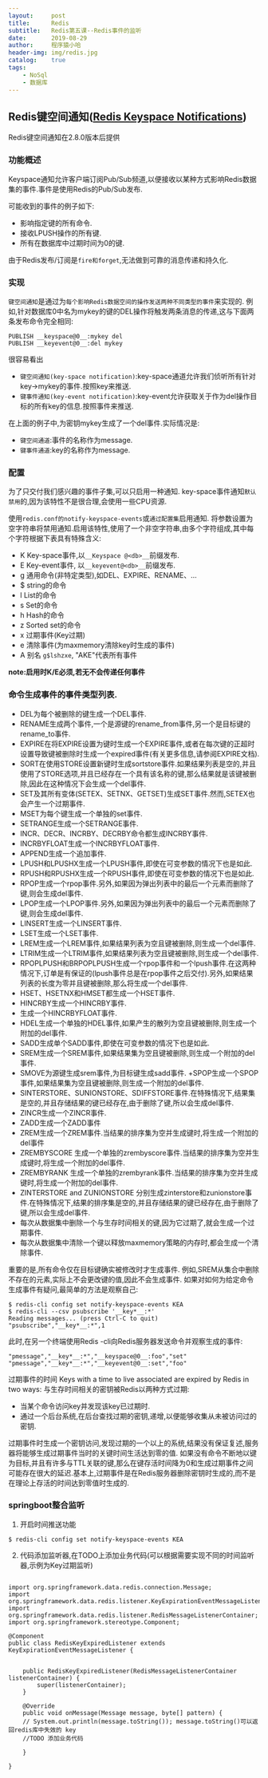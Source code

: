 ```yaml
---
layout:     post
title:      Redis
subtitle:   Redis第五课--Redis事件的监听
date:       2019-08-29
author:     程序猿小哈
header-img: img/redis.jpg
catalog: 	true
tags:
    - NoSql
    - 数据库
---
```


## Redis键空间通知([Redis Keyspace Notifications]("https://redis.io/topics/notifications"))

Redis键空间通知在2.8.0版本后提供

### 功能概述
Keyspace通知允许客户端订阅Pub/Sub频道,以便接收以某种方式影响Redis数据集的事件.事件是使用Redis的Pub/Sub发布.

可能收到的事件的例子如下:
+ 影响指定键的所有命令.
+ 接收LPUSH操作的所有键.
+ 所有在数据库中过期时间为0的键.

由于Redis发布/订阅是`fire和forget`,无法做到可靠的消息传递和持久化.


### 实现
`键空间通知`是通过为`每个影响Redis数据空间的操作发送两种不同类型的事件`来实现的.
例如,针对数据库0中名为mykey的键的DEL操作将触发两条消息的传递,这与下面两条发布命令完全相同:
```
PUBLISH __keyspace@0__:mykey del
PUBLISH __keyevent@0__:del mykey
```

很容易看出 
+ `键空间通知(key-space notification)`:key-space通道允许我们侦听所有针对key->mykey的事件.按照key来推送.
+ `键事件通知(key-event notification)`:key-event允许获取关于作为del操作目标的所有key的信息.按照事件来推送.

在上面的例子中,为密钥mykey生成了一个del事件.实际情况是:
+ `键空间通道`:事件的名称作为message.
+ `键事件通道`:key的名称作为message.

### 配置
为了只交付我们感兴趣的事件子集,可以只启用一种通知.
key-space事件通知`默认禁用`的,因为该特性不是很合理,会使用一些CPU资源.

使用`redis.conf的notify-keyspace-events`或`通过配置集`启用通知.
将参数设置为空字符串将禁用通知.启用该特性,使用了一个非空字符串,由多个字符组成,其中每个字符根据下表具有特殊含义:
+ K     Key-space事件,以`__Keyspace @<db>__`前缀发布.
+ E     Key-event事件, 以`__keyevent@<db>__`前缀发布.
+ g     通用命令(非特定类型),如DEL、EXPIRE、RENAME、…
+ $     string的命令
+ l     List的命令
+ s     Set的命令
+ h     Hash的命令
+ z     Sorted set的命令
+ x     过期事件(Key过期)
+ e     清除事件(为maxmemory清除key时生成的事件)
+ A     别名 `g$lshzxe`, "AKE"代表所有事件

**note:启用时K/E必须,若无不会传递任何事件**

### 命令生成事件的事件类型列表.
+ DEL为每个被删除的键生成一个DEL事件.
+ RENAME生成两个事件,一个是源键的rename_from事件,另一个是目标键的rename_to事件.
+ EXPIRE在将EXPIRE设置为键时生成一个EXPIRE事件,或者在每次键的正超时设置导致键被删除时生成一个expired事件(有关更多信息,请参阅EXPIRE文档).
+ SORT在使用STORE设置新键时生成sortstore事件.如果结果列表是空的,并且使用了STORE选项,并且已经存在一个具有该名称的键,那么结果就是该键被删除,因此在这种情况下会生成一个del事件.
+ SET及其所有变体(SETEX、SETNX、GETSET)生成SET事件.然而,SETEX也会产生一个过期事件.
+ MSET为每个键生成一个单独的set事件.
+ SETRANGE生成一个SETRANGE事件.
+ INCR、DECR、INCRBY、DECRBY命令都生成INCRBY事件.
+ INCRBYFLOAT生成一个INCRBYFLOAT事件.
+ APPEND生成一个追加事件.
+ LPUSH和LPUSHX生成一个LPUSH事件,即使在可变参数的情况下也是如此.
+ RPUSH和RPUSHX生成一个RPUSH事件,即使在可变参数的情况下也是如此.
+ RPOP生成一个rpop事件.另外,如果因为弹出列表中的最后一个元素而删除了键,则会生成del事件.
+ LPOP生成一个LPOP事件.另外,如果因为弹出列表中的最后一个元素而删除了键,则会生成del事件.
+ LINSERT生成一个LINSERT事件.
+ LSET生成一个LSET事件.
+ LREM生成一个LREM事件,如果结果列表为空且键被删除,则生成一个del事件.
+ LTRIM生成一个LTRIM事件,如果结果列表为空且键被删除,则生成一个del事件.
+ RPOPLPUSH和BRPOPLPUSH生成一个rpop事件和一个lpush事件.在这两种情况下,订单是有保证的(lpush事件总是在rpop事件之后交付).另外,如果结果列表的长度为零并且键被删除,那么将生成一个del事件.
+ HSET、HSETNX和HMSET都生成一个HSET事件.
+ HINCRBY生成一个HINCRBY事件.
+ 生成一个HINCRBYFLOAT事件.
+ HDEL生成一个单独的HDEL事件,如果产生的散列为空且键被删除,则生成一个附加的del事件.
+ SADD生成单个SADD事件,即使在可变参数的情况下也是如此.
+ SREM生成一个SREM事件,如果结果集为空且键被删除,则生成一个附加的del事件.
+ SMOVE为源键生成srem事件,为目标键生成sadd事件.
+SPOP生成一个SPOP事件,如果结果集为空且键被删除,则生成一个附加的del事件.
+ SINTERSTORE、SUNIONSTORE、SDIFFSTORE事件.在特殊情况下,结果集是空的,并且存储结果的键已经存在,由于删除了键,所以会生成del事件.
+ ZINCR生成一个ZINCR事件.
+ ZADD生成一个ZADD事件
+ ZREM生成一个ZREM事件.当结果的排序集为空并生成键时,将生成一个附加的del事件
+ ZREMBYSCORE 生成一个单独的zrembyscore事件.当结果的排序集为空并生成键时,将生成一个附加的del事件.
+ ZREMBYRANK 生成一个单独的zrembyrank事件.当结果的排序集为空并生成键时,将生成一个附加的del事件.
+ ZINTERSTORE and ZUNIONSTORE 分别生成zinterstore和zunionstore事件.在特殊情况下,结果的排序集是空的,并且存储结果的键已经存在,由于删除了键,所以会生成del事件.
+ 每次从数据集中删除一个与生存时间相关的键,因为它过期了,就会生成一个过期事件.
+ 每次从数据集中清除一个键以释放maxmemory策略的内存时,都会生成一个清除事件.

重要的是,所有命令仅在目标键确实被修改时才生成事件.
例如,SREM从集合中删除不存在的元素,实际上不会更改键的值,因此不会生成事件.
如果对如何为给定命令生成事件有疑问,最简单的方法是观察自己:
```
$ redis-cli config set notify-keyspace-events KEA
$ redis-cli --csv psubscribe '__key*__:*'
Reading messages... (press Ctrl-C to quit)
"psubscribe","__key*__:*",1
```
此时,在另一个终端使用Redis -cli向Redis服务器发送命令并观察生成的事件:
```
"pmessage","__key*__:*","__keyspace@0__:foo","set"
"pmessage","__key*__:*","__keyevent@0__:set","foo"
```

过期事件的时间
Keys with a time to live associated are expired by Redis in two ways:
与生存时间相关的密钥被Redis以两种方式过期:
+ 当某个命令访问key并发现该key已过期时.
+ 通过一个后台系统,在后台查找过期的密钥,递增,以便能够收集从未被访问过的密钥.

过期事件时生成一个密钥访问,发现过期的一个以上的系统,结果没有保证复述,服务器将能够生成过期事件当时的关键时间生活达到零的值.
如果没有命令不断地以键为目标,并且有许多与TTL关联的键,那么在键存活时间降为0和生成过期事件之间可能存在很大的延迟.基本上,过期事件是在Redis服务器删除密钥时生成的,而不是在理论上存活的时间达到零值时生成的.

### springboot整合监听

1. 开启时间推送功能
```
$ redis-cli config set notify-keyspace-events KEA
```

2. 代码添加监听器,在TODO上添加业务代码(可以根据需要实现不同的时间监听器,示例为Key过期监听)

```

import org.springframework.data.redis.connection.Message;
import org.springframework.data.redis.listener.KeyExpirationEventMessageListener;
import org.springframework.data.redis.listener.RedisMessageListenerContainer;
import org.springframework.stereotype.Component;

@Component
public class RedisKeyExpiredListener extends KeyExpirationEventMessageListener {


    public RedisKeyExpiredListener(RedisMessageListenerContainer listenerContainer) {
        super(listenerContainer);
    }

    @Override
    public void onMessage(Message message, byte[] pattern) {
    // System.out.println(message.toString()); message.toString()可以返回redis库中失效的 key
    //TODO 添加业务代码
    
    }

}

```
